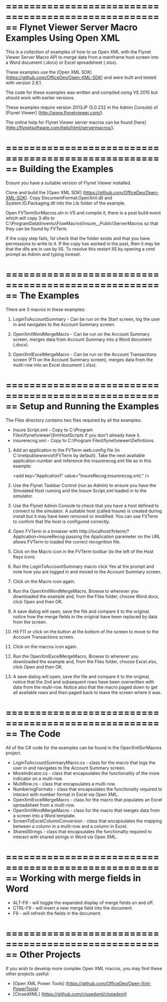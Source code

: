======================================================
Flynet Viewer Server Macro Examples Using Open XML
======================================================
This is a collection of examples of how to us Open XML with the Flynet Viewer Server Macro API to merge data from a mainframe host screen into
a Word document (.docx) or Excel spreadsheet (.xlsx).

These examples use the [Open XML SDK] (https://github.com/OfficeDev/Open-XML-SDK) and were built and tested with version 2.6.1.

The code for these examples was written and compiled using VS 2015 but should work with earlier versions.

These examples require version 2013JP (5.0.232 in the Admin Console) of [Flynet Viewer] (http://www.flynetviewer.com/).

The online help for Flynet Viewer server macros can be found [here] (http://flynetsoftware.com/help/html/servermacros/).

======================================================
Building the Examples
======================================================
Ensure you have a suitable version of Flynet Viewer installed.

Clone and build the [Open XML SDK] (https://github.com/OfficeDev/Open-XML-SDK). Copy DocumentFormat.OpenXml.dll and System.IO.Packaging.dll into the
Lib folder of the example.

Open FVTermSvrMacros.sln in VS and compile it, there is a post build event which will copy 3 dlls to C:\ProgramData\Inventu\FlowMacros\Insure\__Public\ServerMacros
so that they can be found by FVTerm.

If the copy step fails, 1st check that the folder exists and that you have permissions to write to it. If the copy has worked
in the past, then it may be that the dlls are in use by IIS. To resolve this restart IIS by opening a cmd prompt as Admin and typing iisreset.

======================================================
The Examples
======================================================
There are 3 macros in these examples:

1. LoginToAccountSummary - Can be run on the Start screen, log the user in and navigates to the Account Summary screen.

2. OpenXmlWordMergeMacro - Can be run on the Account Summary screen, merges data from Account Summary into a Word document (.docx).

3. OpenXmlExcelMergeMacro - Can be run on the Account Transactions screen (F11 on the Account Summary screen), merges data from the multi-row into an Excel
   document (.xlsx).

======================================================
Setup and Running the Examples
======================================================
The Files directory contains two files required by all the examples:
* Insure Script.xml - Copy to C:\Program Files\flynet\viewer\SimHostScripts if you don't already have it.
* insurerecog.xml - Copy to C:\Program Files\flynet\viewer\Definitions.

1.  Add an application to the FVTerm web.config file (in C:\inetpub\wwwroot\FVTerm by default). Take the next available
    application number and reference the insurerecog.xml file as in this example:

      &lt;add key="Application1" value="InsureRecog;insurerecog.xml;" /&gt;

2.  Use the Flynet Taskbar Control (run as Admin) to ensure you have the Simulated Host running and the Insure Script.xml
    loaded in to the simulator.
3.  Use the Flynet Admin Console to check that you have a host defined to connect to the simulator. A suitable host (called
    Insure) is created during install but it may have been removed or modified. You can use FVTerm to confirm that the host
    is configured correctly.
5.  Open FVTerm in a browser with http://localhost/fvterm/?Application=InsureRecog passing the Application parameter on the URL allows FVTerm to loaded
    the correct recognition file.
6.  Click on the Macro icon in the FVTerm toolbar (to the left of the Host Keys icon).
7.  Run the LoginToAccountSummary macro click Yes at the prompt and note how you are logged in and moved to the Account Summary screen.
8.  Click on the Macro icon again.
9.  Run the OpenXmlWordMergeMacro, Browse to wherever you downloaded the example and, from the Files folder, choose Word.docx, click Open and then OK.
10. A save dialog will open, save the file and compare it to the original, notice how the merge fields in the original have been replaced by data from
    the screen.
11. Hit F11 or click on the button at the bottom of the screen to move to the Account Transactions screen.
12. Click on the macros icon again.
13. Run the OpenXmlExcelMergeMacro, Browse to wherever you downloaded the example and, from the Files folder, choose Excel.xlsx, click Open and then OK.
14. A save dialog will open, save the file and compare it to the original, notice that the 2nd and subsequent rows have been overwritten with data from
    the multi-row. Notice also that the macro paged down to get all available rows and then paged back to leave the screen where it was.

======================================================
The Code
======================================================
All of the C# code for the examples can be found in the OpenXmlSvrMacros project.

* LoginToAccountSummaryMacro.cs - class for the macro that logs the user in and navigates to the Account Summary screen.
* MoreIndicator.cs - class that encapsulates the functionality of the more indicator on a multi-row.
* MultiRow.cs - class that encapsulates a multi-row.
* NumberingFormats - class that encapsulates the functionalty required to interact with number format in Excel via Open XML.
* OpenXmlExcelMergeMacro - class for the macro that populates an Excel spreadsheet from a multi-row.
* OpenXmlWordMergeMacro - class for the macro that merges data from a screen into a Word template.
* ScreenToExcelColumnConversion - class that encapsulates the mapping between a column in a multi-row and a column in Excel.
* SharedStrings - class that encapsulates the functionalty required to interact with shared strings in Word via Open XML.

======================================================
Working with merge fields in Word
======================================================
* ALT-F9 - will toggle the expanded display of merge fields on and off.
* CTRL-F9 - will insert a new merge field into the document.
* F9 - will refresh the fields in the document.

======================================================
Other Projects
======================================================
If you wish to develop more complex Open XML macros, you may find these other projects useful:

* [Open XML Power Tools] (https://github.com/OfficeDev/Open-Xml-PowerTools)
* [ClosedXML] (https://github.com/closedxml/closedxml)